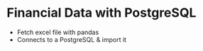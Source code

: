 # Financial Data with PostgreSQL
<ul style=“list-style-type:circle”>
  <li>Fetch excel file with pandas</li>
  <li>Connects to a PostgreSQL & import it</li>
</ul>
